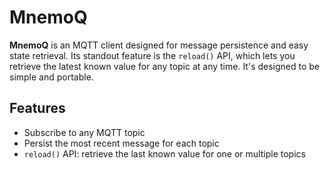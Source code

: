 # MnemoQ

**MnemoQ** is an MQTT client designed for message persistence and easy state retrieval. 
Its standout feature is the `reload()` API, which lets you retrieve the latest known value for any topic at any time.
It's designed to be simple and portable.

## Features

- Subscribe to any MQTT topic
- Persist the most recent message for each topic
- `reload()` API: retrieve the last known value for one or multiple topics
